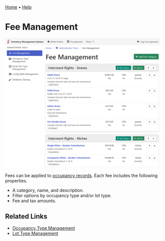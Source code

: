 [Home](https://cityssm.github.io/lot-occupancy-system/)
•
[Help](https://cityssm.github.io/lot-occupancy-system/docs/)

# Fee Management

![Fee Management](images/adminFees.png)

Fees can be applied to [occupancy records](lotOccupancies.md).
Each fee includes the following properties.

- A category, name, and description.
- Filter options by occupancy type and/or lot type.
- Fee and tax amounts.

## Related Links

- [Occupancy Type Management](adminOccupancyTypes.md)
- [Lot Type Management](adminLotTypes.md)
